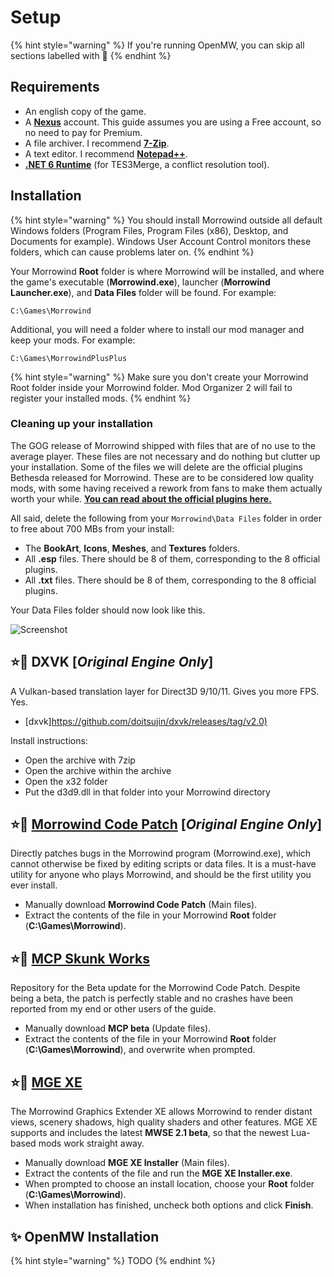 # Setup

{% hint style="warning" %}
If you're running OpenMW, you can skip all sections labelled with 📃
{% endhint %}

## Requirements

* An english copy of the game.
* A [**Nexus**](https://users.nexusmods.com/register) account. This guide assumes you are using a Free account, so no need to pay for Premium.
* A file archiver. I recommend [**7-Zip**](https://www.7-zip.org).
* A text editor. I recommend [**Notepad++**](https://notepad-plus-plus.org/downloads/v7.9.5/).
* [**.NET 6 Runtime**](https://dotnet.microsoft.com/en-us/download) (for TES3Merge, a conflict resolution tool).

## Installation

{% hint style="warning" %}
You should install Morrowind outside all default Windows folders (Program Files, Program Files (x86), Desktop, and Documents for example). Windows User Account Control monitors these folders, which can cause problems later on.
{% endhint %}

Your Morrowind **Root** folder is where Morrowind will be installed, and where the game's executable (**Morrowind.exe**), launcher (**Morrowind Launcher.exe**), and **Data Files** folder will be found. For example:

```text
C:\Games\Morrowind
```

Additional, you will need a folder where to install our mod manager and keep your mods. For example:

```text
C:\Games\MorrowindPlusPlus
```

{% hint style="warning" %}
Make sure you don't create your Morrowind Root folder inside your Morrowind folder. Mod Organizer 2 will fail to register your installed mods.
{% endhint %}

### Cleaning up your installation

The GOG release of Morrowind shipped with files that are of no use to the average player. These files are not necessary and do nothing but clutter up your installation. Some of the files we will delete are the official plugins Bethesda released for Morrowind. These are to be considered low quality mods, with some having received a rework from fans to make them actually worth your while. [**You can read about the official plugins here.**](https://en.uesp.net/wiki/Morrowind:Plugins)

All said, delete the following from your `Morrowind\Data Files` folder in order to free about 700 MBs from your install:

* The **BookArt**, **Icons**, **Meshes**, and **Textures** folders.
* All **.esp** files. There should be 8 of them, corresponding to the 8 official plugins.
* All **.txt** files. There should be 8 of them, corresponding to the 8 official plugins.

Your Data Files folder should now look like this.

![Screenshot](https://raw.githubusercontent.com/Sigourn/nerevarrising/master/pictures/Data_Files.png)

## ⭐📃 DXVK **[*Original Engine Only*]**

A Vulkan-based translation layer for Direct3D 9/10/11. Gives you more FPS. Yes.

* [dxvk]<https://github.com/doitsujin/dxvk/releases/tag/v2.0)>

Install instructions:

* Open the archive with 7zip
* Open the archive within the archive
* Open the x32 folder
* Put the d3d9.dll in that folder into your Morrowind directory

## ⭐📃 [**Morrowind Code Patch**](https://www.nexusmods.com/morrowind/mods/19510) **[*Original Engine Only*]**

Directly patches bugs in the Morrowind program (Morrowind.exe), which cannot otherwise be fixed by editing scripts or data files. It is a must-have utility for anyone who plays Morrowind, and should be the first utility you ever install.

* Manually download **Morrowind Code Patch** (Main files).
* Extract the contents of the file in your Morrowind **Root** folder (**C:\Games\Morrowind**).

## ⭐📃 [**MCP Skunk Works**](https://www.nexusmods.com/morrowind/mods/26348)

Repository for the Beta update for the Morrowind Code Patch. Despite being a beta, the patch is perfectly stable and no crashes have been reported from my end or other users of the guide.

* Manually download **MCP beta** (Update files).
* Extract the contents of the file in your Morrowind **Root** folder (**C:\Games\Morrowind**), and overwrite when prompted.

## ⭐📃 [**MGE XE**](https://www.nexusmods.com/morrowind/mods/41102?)

The Morrowind Graphics Extender XE allows Morrowind to render distant views, scenery shadows, high quality shaders and other features. MGE XE supports and includes the latest **MWSE 2.1 beta**, so that the newest Lua-based mods work straight away.

* Manually download **MGE XE Installer** (Main files).
* Extract the contents of the file and run the **MGE XE Installer.exe**.
* When prompted to choose an install location, choose your **Root** folder (**C:\Games\Morrowind**).
* When installation has finished, uncheck both options and click **Finish**.

## ✨ OpenMW Installation

{% hint style="warning" %}
TODO
{% endhint %}
